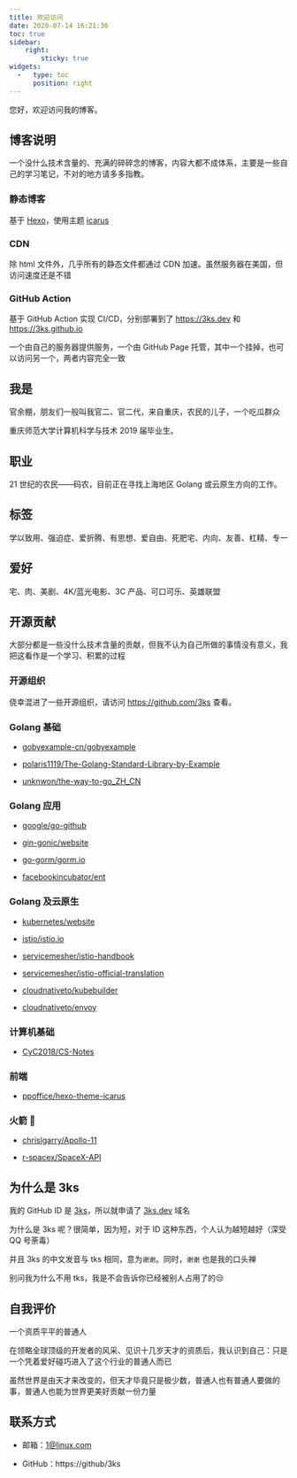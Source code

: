 ```yaml
---
title: 欢迎访问
date: 2020-07-14 16:21:36
toc: true
sidebar:
    right:
        sticky: true
widgets:
  -   type: toc
      position: right
---
```


您好，欢迎访问我的博客。

## 博客说明

一个没什么技术含量的、充满的碎碎念的博客，内容大都不成体系，主要是一些自己的学习笔记，不对的地方请多多指教。

### 静态博客

基于 [Hexo](https://hexo.io/)，使用主题 [icarus](https://github.com/ppoffice/hexo-theme-icarus)

### CDN

除 html 文件外，几乎所有的静态文件都通过 CDN 加速。虽然服务器在美国，但访问速度还是不错

### GitHub Action 

基于 GitHub Action 实现 CI/CD，分别部署到了 https://3ks.dev 和 https://3ks.github.io

一个由自己的服务器提供服务，一个由 GitHub Page 托管，其中一个挂掉，也可以访问另一个，两者内容完全一致

## 我是

官余棚，朋友们一般叫我官二、官二代，来自重庆，农民的儿子，一个吃瓜群众

重庆师范大学计算机科学与技术 2019 届毕业生。

## 职业

21 世纪的农民——码农，目前正在寻找上海地区 Golang 或云原生方向的工作。

## 标签

学以致用、强迫症、爱折腾、有思想、爱自由、死肥宅、内向、友善、杠精、专一

## 爱好

宅、肉、美剧、4K/蓝光电影、3C 产品、可口可乐、英雄联盟

## 开源贡献

大部分都是一些没什么技术含量的贡献，但我不认为自己所做的事情没有意义，我把这看作是一个学习、积累的过程

### 开源组织

侥幸混进了一些开源组织，请访问 https://github.com/3ks 查看。

### Golang 基础 

- [gobyexample-cn/gobyexample](https://github.com/gobyexample-cn/gobyexample)

- [polaris1119/The-Golang-Standard-Library-by-Example](https://github.com/polaris1119/The-Golang-Standard-Library-by-Example)

- [unknwon/the-way-to-go_ZH_CN](https://github.com/unknwon/the-way-to-go_ZH_CN)

### Golang 应用

- [google/go-github](https://github.com/google/go-github)

- [gin-gonic/website](https://github.com/gin-gonic/website)

- [go-gorm/gorm.io](https://github.com/go-gorm/gorm.io)

- [facebookincubator/ent](https://github.com/3ks/ent-doc-zh_cn)

### Golang 及云原生

- [kubernetes/website](https://github.com/kubernetes/website)

- [istio/istio.io](https://github.com/istio/istio.io)

- [servicemesher/istio-handbook](https://github.com/servicemesher/istio-handbook)

- [servicemesher/istio-official-translation](https://github.com/servicemesher/istio-official-translation)

- [cloudnativeto/kubebuilder](https://github.com/cloudnativeto/kubebuilder)

- [cloudnativeto/envoy](https://github.com/cloudnativeto/envoy)

### 计算机基础

- [CyC2018/CS-Notes](https://github.com/CyC2018/CS-Notes)

### 前端

- [ppoffice/hexo-theme-icarus](https://github.com/ppoffice/hexo-theme-icarus)

### 火箭 🚀

- [chrislgarry/Apollo-11](https://github.com/chrislgarry/Apollo-11)

- [r-spacex/SpaceX-API](https://github.com/r-spacex/SpaceX-API)

## 为什么是 3ks

我的 GitHub ID 是 [3ks](https://github.com/3ks)，所以就申请了 [3ks.dev](https://3ks.dev) 域名

为什么是 3ks 呢？很简单，因为短，对于 ID 这种东西，个人认为越短越好（深受 QQ 号荼毒）

并且 3ks 的中文发音与 tks 相同，意为`谢谢`。同时，`谢谢` 也是我的口头禅

别问我为什么不用 tks，我是不会告诉你已经被别人占用了的😒

## 自我评价

一个资质平平的普通人

在领略全球顶级的开发者的风采、见识十几岁天才的资质后，我认识到自己：只是一个凭着爱好碰巧进入了这个行业的普通人而已

虽然世界是由天才来改变的，但天才毕竟只是极少数，普通人也有普通人要做的事，普通人也能为世界更美好贡献一份力量

## 联系方式

- 邮箱：1@linux.com

- GitHub：https://github/3ks
